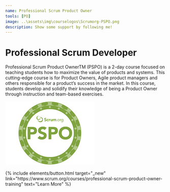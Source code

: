 ```yaml
---
name: Professional Scrum Product Owner
tools: [PO]
image: ..\assets\img\courselogos\Scrumorg-PSPO.png
description: Show some support by following me!
---
```


# Professional Scrum Developer

Professional Scrum Product OwnerTM (PSPO) is a 2-day course focused on teaching students how to maximize the value of products and systems. This cutting-edge course is for Product Owners, Agile product managers and others responsible for a product’s success in the market. In this course, students develop and solidify their knowledge of being a Product Owner through instruction and team-based exercises. 

![preview](..\assets\img\courselogos\Scrumorg-PSPO.png)

<p class="text-center">
{% include elements/button.html target="_new" link="https://www.scrum.org/courses/professional-scrum-product-owner-training" text="Learn More" %}
</p>